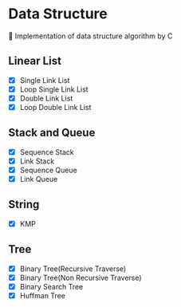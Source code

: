 # Data Structure
:triangular_ruler: Implementation of data structure algorithm by C

## Linear List

- [x] Single Link List
- [x] Loop Single Link List
- [x] Double Link List
- [x] Loop Double Link List

## Stack and Queue

- [x] Sequence Stack
- [x] Link Stack
- [x] Sequence Queue
- [x] Link Queue

## String

- [x] KMP

## Tree

- [x] Binary Tree(Recursive Traverse)
- [x] Binary Tree(Non Recursive Traverse)
- [x] Binary Search Tree
- [x] Huffman Tree
